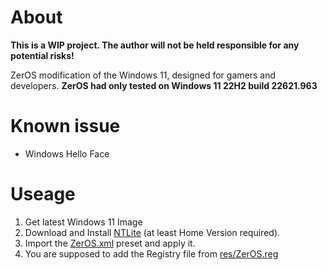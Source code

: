 # About
**This is a WIP project. The author will not be held responsible for any potential risks!**

ZerOS modification of the Windows 11, designed for gamers and developers.
**ZerOS had only tested on Windows 11 22H2 build 22621.963**

# Known issue
- Windows Hello Face

# Useage
1. Get latest Windows 11 Image
2. Download and Install [NTLite](https://www.ntlite.com/) (at least Home Version required).
3. Import the [ZerOS.xml](ZerOSv011.xml) preset and apply it.
4. You are supposed to add the Registry file from [res/ZerOS.reg](./res/ZerOS.reg)